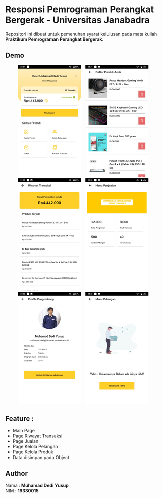 # Responsi Pemrograman Perangkat Bergerak - Universitas Janabadra   
 
    
Repositori ini dibuat untuk pemenuhan syarat kelulusan pada mata kuliah <b>Praktikum Pemrograman Perangkat Bergerak.</b>  

## Demo    
<p align="center">
    <img src="ss/Screenshot_20211211-223152.jpg"   
        style="margin-right: 10px;"    
        width="200" />
    <img src="ss/Screenshot_20211211-223156.jpg"   
        style="margin-right: 10px;"    
        width="200" />
    <img src="ss/Screenshot_20211211-223203.jpg"   
        style="margin-right: 10px;"    
        width="200" />
    <img src="ss/Screenshot_20211211-223208.jpg"   
        style="margin-right: 10px;"    
        width="200" />
    <img src="ss/Screenshot_20211211-223220.jpg"   
        style="margin-right: 10px;"    
        width="200" />
    <img src="ss/Screenshot_20211211-223212.jpg"   
        style="margin-right: 10px;"    
        width="200" />
</p>
  
## Feature :
- Main Page
- Page Riwayat Transaksi
- Page Jualan
- Page Kelola Pelangan
- Page Kelola Produk
- Data disimpan pada Object
    
## Author
Nama : <b>Muhamad Dedi Yusup</b><br>
NIM  : <b>19330015</b>
